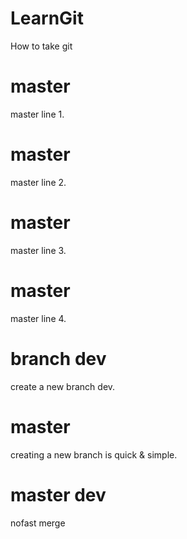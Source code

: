 # LearnGit
How to take git
# master
master line 1.
# master
master line 2.
# master
master line 3.
# master
master line 4.
# branch dev
create a new branch dev.
# master
creating a new branch is quick & simple.
# master dev
nofast merge
